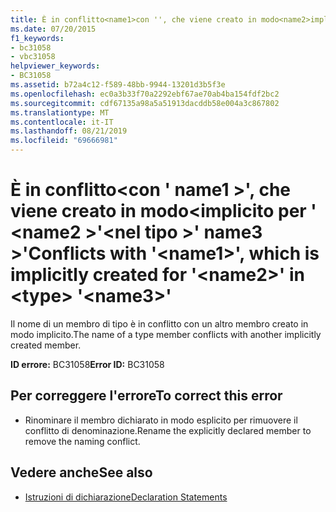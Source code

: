```yaml
---
title: È in conflitto<name1>con '', che viene creato in modo<name2>implicito per<name3>'' in <type> ''
ms.date: 07/20/2015
f1_keywords:
- bc31058
- vbc31058
helpviewer_keywords:
- BC31058
ms.assetid: b72a4c12-f589-48bb-9944-13201d3b5f3e
ms.openlocfilehash: ec0a3b33f70a2292ebf67ae70ab4ba154fdf2bc2
ms.sourcegitcommit: cdf67135a98a5a51913dacddb58e004a3c867802
ms.translationtype: MT
ms.contentlocale: it-IT
ms.lasthandoff: 08/21/2019
ms.locfileid: "69666981"
---
```

# <a name="conflicts-with-name1-which-is-implicitly-created-for-name2-in-type-name3"></a><span data-ttu-id="d1230-102">È in conflitto\<con ' name1 >', che viene creato in modo\<implicito per ' \<name2 >'\<nel tipo >' name3 >'</span><span class="sxs-lookup"><span data-stu-id="d1230-102">Conflicts with '\<name1>', which is implicitly created for '\<name2>' in \<type> '\<name3>'</span></span>
<span data-ttu-id="d1230-103">Il nome di un membro di tipo è in conflitto con un altro membro creato in modo implicito.</span><span class="sxs-lookup"><span data-stu-id="d1230-103">The name of a type member conflicts with another implicitly created member.</span></span>  
  
 <span data-ttu-id="d1230-104">**ID errore:** BC31058</span><span class="sxs-lookup"><span data-stu-id="d1230-104">**Error ID:** BC31058</span></span>  
  
## <a name="to-correct-this-error"></a><span data-ttu-id="d1230-105">Per correggere l'errore</span><span class="sxs-lookup"><span data-stu-id="d1230-105">To correct this error</span></span>  
  
- <span data-ttu-id="d1230-106">Rinominare il membro dichiarato in modo esplicito per rimuovere il conflitto di denominazione.</span><span class="sxs-lookup"><span data-stu-id="d1230-106">Rename the explicitly declared member to remove the naming conflict.</span></span>  
  
## <a name="see-also"></a><span data-ttu-id="d1230-107">Vedere anche</span><span class="sxs-lookup"><span data-stu-id="d1230-107">See also</span></span>

- [<span data-ttu-id="d1230-108">Istruzioni di dichiarazione</span><span class="sxs-lookup"><span data-stu-id="d1230-108">Declaration Statements</span></span>](../programming-guide/language-features/statements.md#declaration-statements)
